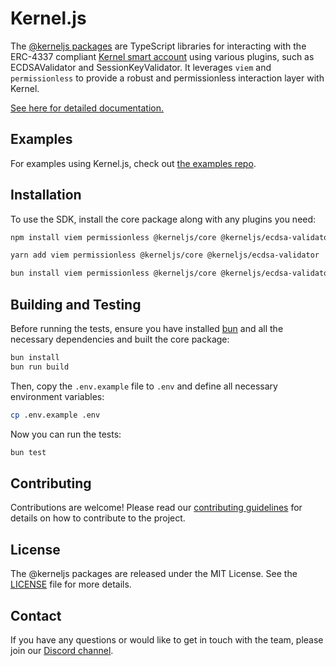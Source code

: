 # Kernel.js

The [@kerneljs packages](https://www.npmjs.com/org/kerneljs) are TypeScript libraries for interacting with the ERC-4337 compliant [Kernel smart account](https://github.com/zerodevapp/kernel) using various plugins, such as ECDSAValidator and SessionKeyValidator. It leverages `viem` and `permissionless` to provide a robust and permissionless interaction layer with Kernel.

[See here for detailed documentation.](https://new-docs.zerodev.app/kerneljs/getting-started/intro)

## Examples

For examples using Kernel.js, check out [the examples repo](https://github.com/zerodevapp/kernel.js-examples).

## Installation

To use the SDK, install the core package along with any plugins you need:

```bash
npm install viem permissionless @kerneljs/core @kerneljs/ecdsa-validator
```

```bash
yarn add viem permissionless @kerneljs/core @kerneljs/ecdsa-validator
```

```bash
bun install viem permissionless @kerneljs/core @kerneljs/ecdsa-validator
```

## Building and Testing

Before running the tests, ensure you have installed [bun](https://bun.sh/) and all the necessary dependencies and built the core package:

```bash
bun install
bun run build
```

Then, copy the `.env.example` file to `.env` and define all necessary environment variables:

```bash
cp .env.example .env
```

Now you can run the tests:

```bash
bun test
```

## Contributing

Contributions are welcome! Please read our [contributing guidelines](./CONTRIBUTING.md) for details on how to contribute to the project.

## License

The @kerneljs packages are released under the MIT License. See the [LICENSE](./LICENSE) file for more details.

## Contact

If you have any questions or would like to get in touch with the team, please join our [Discord channel](https://discord.gg/KS9MRaTSjx).
